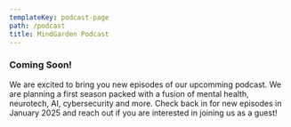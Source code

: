 ```yaml
---
templateKey: podcast-page
path: /podcast
title: MindGarden Podcast
---
```

### Coming Soon!

<div class="full-width-content">

We are excited to bring you new episodes of our upcomming podcast. We are planning a first season packed with a fusion of mental health, neurotech, AI, cybersecurity and more. Check back in for new episodes in January 2025 and reach out if you are interested in joining us as a guest! 

</div>